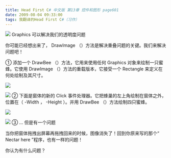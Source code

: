 ```yaml
---
title: Head First C# 中文版 第13章 控件和图形 page601
date: 2009-08-04 09:33:00
tags: 我翻译的Head First C#（习作）
---
```

![](https://p-blog.csdn.net/images/p_blog_csdn_net/cuipengfei1/EntryImages/20090804/2009-08-04_09-13-20.jpg) Graphics  可以解决我们的透明度问题

你可能已经想出来了，  DrawImage  （）方法是解决重叠问题的关键。我们来解决问题吧！

①  添加一个  DrawBee  （）方法，它用来使用任何  Graphics  对象来绘制一只蜜蜂。它使用  DrawImage
（）方法的重载版本，它接受一个  Rectangle  来定义在何处绘制及其尺寸。

![](https://p-blog.csdn.net/images/p_blog_csdn_net/cuipengfei1/EntryImages/20090804/2009-08-04_09-13-06.jpg)

![](https://p-blog.csdn.net/images/p_blog_csdn_net/cuipengfei1/EntryImages/20090804/2009-08-04_09-19-34.jpg) ②  下面是窗体的新的  Click  事件处理器。它把蜂巢的左上角绘制在窗体之外，位置在（
-Width  ，  -Height  ）。并用  DrawBee  （）方法绘制四只蜜蜂。

![](https://p-blog.csdn.net/images/p_blog_csdn_net/cuipengfei1/EntryImages/20090804/2009-08-04_09-25-14.jpg)

![](https://p-blog.csdn.net/images/p_blog_csdn_net/cuipengfei1/EntryImages/20090804/2009-08-04_09-30-50.jpg) ③  ...  但是有一个问题

当你把窗体拖拽出屏幕再拖拽回来的时候，图像消失了！回到你原来写的那个“  Nectar here  ”程序，也有一样的问题！

你认为有什么问题？



